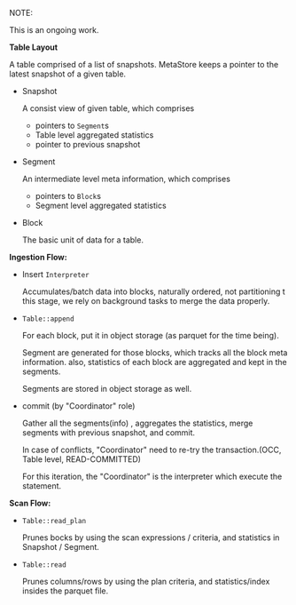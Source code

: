 

NOTE:

This is an ongoing work.

**Table Layout**

A table comprised of a list of snapshots. MetaStore keeps a pointer to 
the latest snapshot of a given table.

- Snapshot

  A consist view of given table, which comprises
 
  - pointers to `Segment`s
  - Table level aggregated statistics
  - pointer to previous snapshot
   
- Segment
 
  An intermediate level meta information, which comprises 
 
  - pointers to `Block`s
  - Segment level aggregated statistics
   
- Block
 
  The basic unit of data for a table.

**Ingestion Flow:**

- Insert `Interpreter`

  Accumulates/batch data into blocks, naturally ordered, not partitioning
t this stage, we rely on background tasks to merge the data properly.
  
- `Table::append`
  
  For each block, put it in object storage (as parquet for the time being).  
    
  Segment are generated for those blocks, which tracks all the block
  meta information. also, statistics of each block are aggregated and kept 
  in the segments.

  Segments are stored in object storage as well.
 
     
- commit (by "Coordinator" role)

  Gather all the segments(info) , aggregates the statistics, merge segments
  with previous snapshot, and commit.  

  In case of conflicts, "Coordinator" need to re-try the transaction.(OCC, Table level, READ-COMMITTED)

  For this iteration, the "Coordinator" is the interpreter which execute the statement.


**Scan Flow:**


- `Table::read_plan`

   Prunes bocks by using the scan expressions / criteria, and statistics in Snapshot / Segment.

- `Table::read`

  Prunes columns/rows by using the plan criteria, and statistics/index insides the parquet file.

